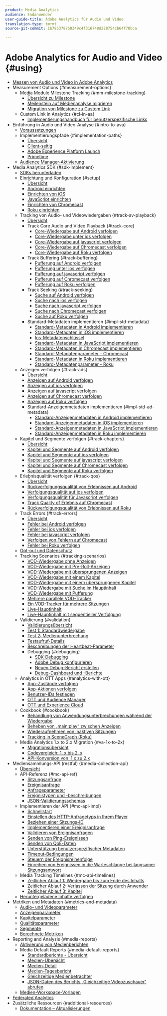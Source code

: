 ```yaml
---
product: Media Analytics
audience: Endanwender
user-guide-title: Adobe Analytics für Audio und Video
translation-type: tm+mt
source-git-commit: 1b785378750349c4f316748d228754cb64f70bca

---
```



# Adobe Analytics for Audio and Video {#using}

+ [Messen von Audio und Video in Adobe Analytics](media-overview.md)
+ Measurement Options {#measurement-options}
   + Media Module Milestone Tracking {#mm-milestone-tracking}
      + [Übersicht zu Milestone](measurement-options/mm-milestone-tracking/milestone-overview.md)
      + [Meilenstein auf Medienanalyse migrieren](measurement-options/mm-milestone-tracking/migrate-ms-to-va.md)
      + [Migration von Milestone zu Custom Link](measurement-options/mm-milestone-tracking/migrate-ms-to-cl.md)
   + Custom Link in Analytics {#cl-in-aa}
      + [Implementierungshandbuch für benutzerspezifische Links](measurement-options/cl-in-aa/cl-impl-guide.md)
+ Einführung in Audio und Video-Analyse {#intro-to-ava}
   + [Voraussetzungen](intro-to-ava/prereqs.md)
   + Implementierungspfade {#implementation-paths}
      + [Übersicht](intro-to-ava/implementation-paths/implementation-paths.md)
      + [Client-seitig](intro-to-ava/implementation-paths/client-side-path.md)
      + [Adobe Experience Platform Launch](intro-to-ava/implementation-paths/launch-path.md)
      + [Primetime](intro-to-ava/implementation-paths/primetime-path.md)
   + [Audience Manager-Aktivierung](intro-to-ava/am-enablement.md)
+ Media Analytics SDK {#sdk-implement}
   + [SDKs herunterladen](sdk-implement/download-sdks.md)
   + Einrichtung und Konfiguration {#setup}
      + [Übersicht](sdk-implement/setup/setup-overview.md)
      + [Android einrichten](sdk-implement/setup/set-up-android.md)
      + [Einrichten von iOS](sdk-implement/setup/set-up-ios.md)
      + [JavaScript einrichten](sdk-implement/setup/set-up-js.md)
      + [Einrichten von Chromecast](sdk-implement/setup/set-up-chromecast.md)
      + [Roku einrichten](sdk-implement/setup/set-up-roku.md)
   + Tracking von Audio- und Videowiedergaben {#track-av-playback}
      + [Übersicht](sdk-implement/track-av-playback/track-core-overview.md)
      + Track Core Audio and Video Playback {#track-core}
         + [Core-Wiedergabe auf Android verfolgen](sdk-implement/track-av-playback/track-core/track-core-android.md)
         + [Core-Wiedergabe unter ios verfolgen](sdk-implement/track-av-playback/track-core/track-core-ios.md)
         + [Core-Wiedergabe auf javascript verfolgen](sdk-implement/track-av-playback/track-core/track-core-js.md)
         + [Core-Wiedergabe auf Chromecast verfolgen](sdk-implement/track-av-playback/track-core/track-core-chromecast.md)
         + [Core-Wiedergabe auf Roku verfolgen](sdk-implement/track-av-playback/track-core/track-core-roku.md)
      + Track Buffering {#track-buffering}
         + [Pufferung auf Android verfolgen](sdk-implement/track-av-playback/track-buffering/track-buffering-android.md)
         + [Pufferung unter ios verfolgen](sdk-implement/track-av-playback/track-buffering/track-buffering-ios.md)
         + [Pufferung auf javascript verfolgen](sdk-implement/track-av-playback/track-buffering/track-buffering-js.md)
         + [Pufferung auf Chromecast verfolgen](sdk-implement/track-av-playback/track-buffering/track-buffering-chromecast.md)
         + [Pufferung auf Roku verfolgen](sdk-implement/track-av-playback/track-buffering/track-buffering-roku.md)
      + Track Seeking {#track-seeking}
         + [Suche auf Android verfolgen](sdk-implement/track-av-playback/track-seeking/track-seeking-android.md)
         + [Suche nach ios verfolgen](sdk-implement/track-av-playback/track-seeking/track-seeking-ios.md)
         + [Suche nach javascript verfolgen](sdk-implement/track-av-playback/track-seeking/track-seeking-js.md)
         + [Suche nach Chromecast verfolgen](sdk-implement/track-av-playback/track-seeking/track-seeking-chromecast.md)
         + [Suche auf Roku verfolgen](sdk-implement/track-av-playback/track-seeking/track-seeking-roku.md)
      + Standard-Metadaten implementieren {#impl-std-metadata}
         + [Standard-Metadaten in Android implementieren](sdk-implement/track-av-playback/impl-std-metadata/impl-std-metadata-android.md)
         + [Standard-Metadaten in iOS implementieren](sdk-implement/track-av-playback/impl-std-metadata/impl-std-metadata-ios.md)
         + [Ios-Metadatenschlüssel](sdk-implement/track-av-playback/impl-std-metadata/ios-metadata-keys.md)
         + [Standard-Metadaten in JavaScript implementieren](sdk-implement/track-av-playback/impl-std-metadata/impl-std-metadata-js.md)
         + [Standard-Metadaten in Chromecast implementieren](sdk-implement/track-av-playback/impl-std-metadata/impl-std-metadata-chromecast.md)
         + [Standard-Metadatenparameter - Chromecast](sdk-implement/track-av-playback/impl-std-metadata/chromecast-metadata.md)
         + [Standard-Metadaten in Roku implementieren](sdk-implement/track-av-playback/impl-std-metadata/impl-std-metadata-roku.md)
         + [Standard-Metadatenparameter - Roku](sdk-implement/track-av-playback/impl-std-metadata/roku-metadata.md)
   + Anzeigen verfolgen {#track-ads}
      + [Übersicht](sdk-implement/track-ads/track-ads-overview.md)
      + [Anzeigen auf Android verfolgen](sdk-implement/track-ads/track-ads-android.md)
      + [Anzeigen auf ios verfolgen](sdk-implement/track-ads/track-ads-ios.md)
      + [Anzeigen auf javascript verfolgen](sdk-implement/track-ads/track-ads-js.md)
      + [Anzeigen auf Chromecast verfolgen](sdk-implement/track-ads/track-ads-chromecast.md)
      + [Anzeigen auf Roku verfolgen](sdk-implement/track-ads/track-ads-roku.md)
      + Standard-Anzeigenmetadaten implementieren {#impl-std-ad-metadata}
         + [Standard-Anzeigenmetadaten in Android implementieren](sdk-implement/track-ads/impl-std-ad-metadata/impl-std-ad-metadata-android.md)
         + [Standard-Anzeigenmetadaten in iOS implementieren](sdk-implement/track-ads/impl-std-ad-metadata/impl-std-ad-metadata-ios.md)
         + [Standard-Anzeigenmetadaten in JavaScript implementieren](sdk-implement/track-ads/impl-std-ad-metadata/impl-std-ad-metadata-js.md)
         + [Standard-Anzeigenmetadaten in Roku implementieren](sdk-implement/track-ads/impl-std-ad-metadata/impl-std-ad-metadata-roku.md)
   + Kapitel und Segmente verfolgen {#track-chapters}
      + [Übersicht](sdk-implement/track-chapters/track-chapters-overview.md)
      + [Kapitel und Segmente auf Android verfolgen](sdk-implement/track-chapters/track-chapters-android.md)
      + [Kapitel und Segmente auf ios verfolgen](sdk-implement/track-chapters/track-chapters-ios.md)
      + [Kapitel und Segmente auf javascript verfolgen](sdk-implement/track-chapters/track-chapters-js.md)
      + [Kapitel und Segmente auf Chromecast verfolgen](sdk-implement/track-chapters/track-chapters-chromecast.md)
      + [Kapitel und Segmente auf Roku verfolgen](sdk-implement/track-chapters/track-chapters-roku.md)
   + Erlebnisqualität verfolgen {#track-qos}
      + [Übersicht](sdk-implement/track-qos/track-qos-overview.md)
      + [Rückverfolgungsqualität von Erlebnissen auf Android](sdk-implement/track-qos/track-qos-android.md)
      + [Verfolgungsqualität auf ios verfolgen](sdk-implement/track-qos/track-qos-ios.md)
      + [Verfolgungsqualität für Javascript verfolgen](sdk-implement/track-qos/track-qos-js.md)
      + [Track Quality of Erlebnis auf Chromecast](sdk-implement/track-qos/track-qos-chromecast.md)
      + [Rückverfolgungsqualität von Erlebnissen auf Roku](sdk-implement/track-qos/track-qos-roku.md)
   + Track Errors {#track-errors}
      + [Übersicht](sdk-implement/track-errors/track-errors-overview.md)
      + [Fehler bei Android verfolgen](sdk-implement/track-errors/track-errors-android.md)
      + [Fehler bei ios verfolgen](sdk-implement/track-errors/track-errors-ios.md)
      + [Fehler bei javascript verfolgen](sdk-implement/track-errors/track-errors-js.md)
      + [Verfolgen von Fehlern auf Chromecast](sdk-implement/track-errors/track-errors-chromecast.md)
      + [Fehler bei Roku verfolgen](sdk-implement/track-errors/track-errors-roku.md)
   + [Opt-out und Datenschutz](sdk-implement/opt-out-privacy.md)
   + Tracking Scenarios {#tracking-scenarios}
      + [VOD-Wiedergabe ohne Anzeigen](sdk-implement/tracking-scenarios/vod-no-intrs-details.md)
      + [VOD-Wiedergabe mit Pre-Roll-Anzeigen](sdk-implement/tracking-scenarios/vod-preroll-ads.md)
      + [VOD-Wiedergabe mit übersprungenen Anzeigen](sdk-implement/tracking-scenarios/vod-skipped-ads.md)
      + [VOD-Wiedergabe mit einem Kapitel](sdk-implement/tracking-scenarios/vod-one-chapter.md)
      + [VOD-Wiedergabe mit einem übersprungenen Kapitel](sdk-implement/tracking-scenarios/vod-skipped-chapter.md)
      + [VOD-Wiedergabe mit Suche im Hauptinhalt](sdk-implement/tracking-scenarios/vod-seeking.md)
      + [VOD-Wiedergabe mit Pufferung](sdk-implement/tracking-scenarios/vod-buffering.md)
      + [Mehrere parallele VOD-Tracker](sdk-implement/tracking-scenarios/vod-multi-trackers.md)
      + [Ein VOD-Tracker für mehrere Sitzungen](sdk-implement/tracking-scenarios/vod-multi-track-one-session.md)
      + [Live-Hauptinhalt](sdk-implement/tracking-scenarios/live-main-content.md)
      + [Live-Hauptinhalt mit sequentieller Verfolgung](sdk-implement/tracking-scenarios/live-sequential.md)
   + Validierung {#validation}
      + [Validierungsübersicht](sdk-implement/validation/validation-overview.md)
      + [Test 1: Standardwiedergabe](sdk-implement/validation/test1-standard-playback.md)
      + [Test 2: Medienunterbrechung](sdk-implement/validation/test2-media-interrupt.md)
      + [Testaufruf-Details](sdk-implement/validation/test-call-details.md)
      + [Beschreibungen der Heartbeat-Parameter](sdk-implement/validation/heartbeat-params.md)
      + Debugging {#debugging}
         + [SDK-Debugging](sdk-implement/validation/debugging/sdk-debugging.md)
         + [Adobe Debug konfigurieren](sdk-implement/validation/debugging/config-adobe-debug.md)
         + [Neuen Debug-Bericht erstellen](sdk-implement/validation/debugging/create-new-debug-report.md)
         + [Debug-Dashboard und -Berichte](sdk-implement/validation/debugging/debug-dash-repts.md)
   + Analytics in OTT Apps {#analytics-with-ott}
      + [App-Zustände verfolgen](sdk-implement/analytics-with-ott/track-app-states.md)
      + [App-Aktionen verfolgen](sdk-implement/analytics-with-ott/track-app-actions.md)
      + [Benutzer-IDs festlegen](sdk-implement/analytics-with-ott/set-user-ids.md)
      + [OTT und Audience Manager](sdk-implement/analytics-with-ott/ott-am.md)
      + [OTT und Experience Cloud](sdk-implement/analytics-with-ott/ott-experience-cloud.md)
   + Cookbook {#cookbook}
      + [Behandlung von Anwendungsunterbrechungen während der Wiedergabe](sdk-implement/cookbook/app-interrupts.md)
      + [Beheben von „main:play“ zwischen Anzeigen](sdk-implement/cookbook/fix-ad-play-ad.md)
      + [Wiederaufnehmen von inaktiven Sitzungen](sdk-implement/cookbook/resuming-inactive.md)
      + [Tracking in SceneGraph (Roku)](sdk-implement/cookbook/sdk-track-scenegraph.md)
   + Media Analytics 1.x to 2.x Migration {#va-1x-to-2x}
      + [Migrationsübersicht](sdk-implement/va-1x-to-2x/mig-1x-2x-overview.md)
      + [Codevergleich: 1. x bis 2. x](sdk-implement/va-1x-to-2x/code-comparison-1x-2x.md)
      + [API-Konversion von  1.x zu 2.x](sdk-implement/va-1x-to-2x/1x-2x-api-change.md)
+ Mediensammlungs-API (restful) {#media-collection-api}
   + [Übersicht](media-collection-api/mc-api-overview.md)
   + API-Referenz {#mc-api-ref}
      + [Sitzungsanfrage](media-collection-api/mc-api-ref/mc-api-sessions-req.md)
      + [Ereignisanfrage](media-collection-api/mc-api-ref/mc-api-events-req.md)
      + [Anfrageparameter](media-collection-api/mc-api-ref/mc-api-req-params.md)
      + [Ereignistypen und -beschreibungen](media-collection-api/mc-api-ref/mc-api-event-types.md)
      + [JSON-Validierungsschemas](media-collection-api/mc-api-ref/mc-api-json-validation.md)
   + Implementieren der API {#mc-api-impl}
      + [Schnellstart](media-collection-api/mc-api-impl/mc-api-quick-start.md)
      + [Einstellen des HTTP-Anfragetyps in Ihrem Player](media-collection-api/mc-api-impl/mc-api-set-http-req.md)
      + [Beziehen einer Sitzungs-ID](media-collection-api/mc-api-impl/mc-api-obtain-sid.md)
      + [Implementieren einer Ereignisanfrage](media-collection-api/mc-api-impl/mc-api-impl-events-req.md)
      + [Validieren von Ereignisanfragen](media-collection-api/mc-api-impl/mc-api-validate-reqs.md)
      + [Senden von Ping-Ereignissen](media-collection-api/mc-api-impl/mc-api-sed-pings.md)
      + [Senden von QoE-Daten](media-collection-api/mc-api-impl/mc-api-sending-qoe.md)
      + [Unterstützung benutzerspezifischer Metadaten](media-collection-api/mc-api-impl/mc-api-custom-meta.md)
      + [Timeout-Bedingungen](media-collection-api/mc-api-impl/mc-api-timeout.md)
      + [Steuern der Ereignisreihenfolge](media-collection-api/mc-api-impl/mc-api-ctrl-order.md)
      + [Einreihen von Ereignissen in die Warteschlange bei langsamer Sitzungsantwort](media-collection-api/mc-api-impl/mc-api-queuing.md)
   + Media Tracking Timelines {#mc-api-timelines}
      + [Zeitlicher Ablauf 1: Wiedergabe bis zum Ende des Inhalts](media-collection-api/mc-api-timelines/mc-api-timeline-1.md)
      + [Zeitlicher Ablauf 2: Verlassen der Sitzung durch Anwender](media-collection-api/mc-api-timelines/mc-api-timeline-2.md)
      + [Zeitlicher Ablauf 3: Kapitel](media-collection-api/mc-api-timelines/mc-api-timeline-3.md)
   + [Heruntergeladene Inhalte verfolgen](media-collection-api/track-downloaded-content.md)
+ Metriken und Metadaten {#metrics-and-metadata}
   + [Audio- und Videoparameter](metrics-and-metadata/audio-video-parameters.md)
   + [Anzeigenparameter](metrics-and-metadata/ad-parameters.md)
   + [Kapitelparameter](metrics-and-metadata/chapter-parameters.md)
   + [Qualitätsparameter](metrics-and-metadata/quality-parameters.md)
   + [Segmente](metrics-and-metadata/segments.md)
   + [Berechnete Metriken](metrics-and-metadata/calculated-metrics.md)
+ Reporting and Analysis {#media-reports}
   + [Aktivierung von Medienberichten](media-reports/media-reports-enable.md)
   + Media Default Reports {#media-default-reports}
      + [Standardberichte - Übersicht](media-reports/media-default-reports/default-reports-overview.md)
      + [Medien-Übersicht](media-reports/media-default-reports/media-reports-overview.md)
      + [Medien-Detail](media-reports/media-default-reports/media-reports-detail.md)
      + [Medien-Tagesbericht](media-reports/media-default-reports/media-reports-daypart.md)
      + [Gleichzeitige Medienbetrachter](media-reports/media-default-reports/media-concurrent-viewers.md)
      + [JSON-Daten des Berichts „Gleichzeitige Videozuschauer“ abrufen](media-reports/media-default-reports/get-concurrent-json.md)
   + [Medien-Workspace-Vorlagen](media-reports/media-workspace-templates.md)
+ [Federated Analytics](federated-analytics.md)
+ Zusätzliche Ressourcen {#additional-resources}
   + [Dokumentation – Aktualisierungen](additional-resources/doc-updates.md)
